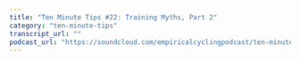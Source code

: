 ```yaml
---
title: "Ten Minute Tips #22: Training Myths, Part 2"
category: "ten-minute-tips"
transcript_url: ""
podcast_url: "https://soundcloud.com/empiricalcyclingpodcast/ten-minute-tips-22-training-myths-part-2"
---
```


